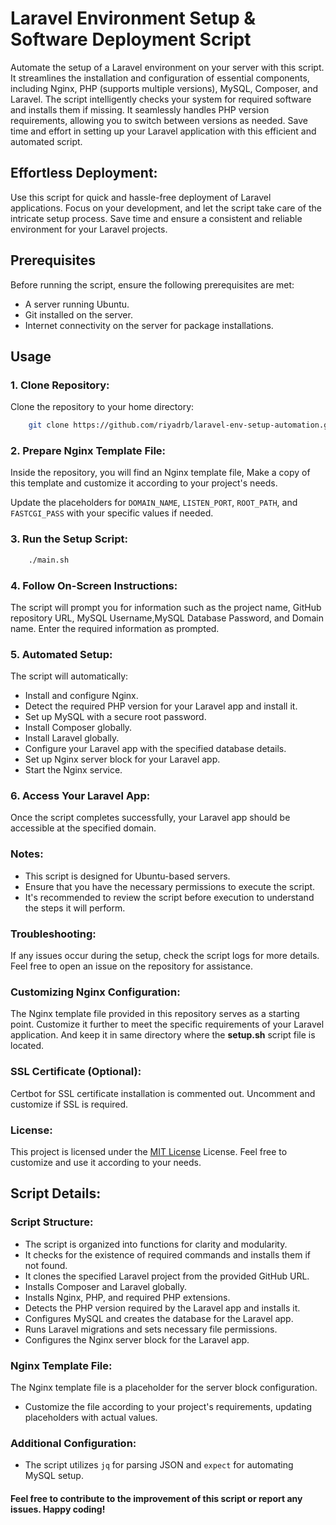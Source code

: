 # Laravel Environment Setup & Software Deployment Script
Automate the setup of a Laravel environment on your server with this script. It streamlines the installation and configuration of essential components, including Nginx, PHP (supports multiple versions), MySQL, Composer, and Laravel. The script intelligently checks your system for required software and installs them if missing. It seamlessly handles PHP version requirements, allowing you to switch between versions as needed. Save time and effort in setting up your Laravel application with this efficient and automated script.

## Effortless Deployment:
Use this script for quick and hassle-free deployment of Laravel applications. Focus on your development, and let the script take care of the intricate setup process. Save time and ensure a consistent and reliable environment for your Laravel projects.

## Prerequisites
Before running the script, ensure the following prerequisites are met:

- A server running Ubuntu.
- Git installed on the server.
- Internet connectivity on the server for package installations.


## Usage

### 1. Clone Repository:
Clone the repository to your home directory:

```bash
    git clone https://github.com/riyadrb/laravel-env-setup-automation.git
```

### 2. Prepare Nginx Template File:

Inside the repository, you will find an Nginx template file, Make a copy of this template and customize it according to your project's needs.

Update the placeholders for `DOMAIN_NAME`, `LISTEN_PORT`, `ROOT_PATH`, and `FASTCGI_PASS` with your specific values if needed.

### 3. Run the Setup Script:

```bash
    ./main.sh
```
### 4. Follow On-Screen Instructions:

The script will prompt you for information such as the project name, GitHub repository URL, MySQL Username,MySQL Database Password, and Domain name. Enter the required information as prompted.

### 5. Automated Setup:

The script will automatically:

- Install and configure Nginx.
- Detect the required PHP version for your Laravel app and install it.
- Set up MySQL with a secure root password.
- Install Composer globally.
- Install Laravel globally.
- Configure your Laravel app with the specified database details.
- Set up Nginx server block for your Laravel app.
- Start the Nginx service.

### 6. Access Your Laravel App:

Once the script completes successfully, your Laravel app should be accessible at the specified domain.

### Notes:

- This script is designed for Ubuntu-based servers.
- Ensure that you have the necessary permissions to execute the script.
- It's recommended to review the script before execution to understand the steps it will perform.

### Troubleshooting:

If any issues occur during the setup, check the script logs for more details. Feel free to open an issue on the repository for assistance.

### Customizing Nginx Configuration:

The Nginx template file provided in this repository serves as a starting point. Customize it further to meet the specific requirements of your Laravel application. And keep it in same directory where the **setup.sh** script file is located.

### SSL Certificate (Optional):
Certbot for SSL certificate installation is commented out. Uncomment and customize if SSL is required.

### License:

This project is licensed under the [MIT License](https://opensource.org/license/mit/) License. Feel free to customize and use it according to your needs.

## Script Details:

### Script Structure:

- The script is organized into functions for clarity and modularity.
- It checks for the existence of required commands and installs them if not found.
- It clones the specified Laravel project from the provided GitHub URL.
- Installs Composer and Laravel globally.
- Installs Nginx, PHP, and required PHP extensions.
- Detects the PHP version required by the Laravel app and installs it.
- Configures MySQL and creates the database for the Laravel app.
- Runs Laravel migrations and sets necessary file permissions.
- Configures the Nginx server block for the Laravel app.

### Nginx Template File:

The Nginx template file is a placeholder for the server block configuration.

- Customize the file according to your project's requirements, updating placeholders with actual values.

### Additional Configuration:

- The script utilizes `jq` for parsing JSON and `expect` for automating MySQL setup.

<!-- ## Author:

- [Your Name]
- [Your Email]
- [Your GitHub] -->

#### Feel free to contribute to the improvement of this script or report any issues. Happy coding!

